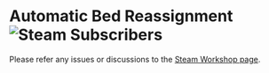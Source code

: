 # Automatic Bed Reassignment ![Steam Subscribers](https://img.shields.io/badge/dynamic/xml.svg?label=Steam+Subscribers&query=//table/tr[2]/td[1]&colorB=blue&url=https://steamcommunity.com/sharedfiles/filedetails/%3Fid=2404555784&suffix=+total)
Please refer any issues or discussions to the [Steam Workshop page](https://steamcommunity.com/sharedfiles/filedetails/?id=2404555784).
